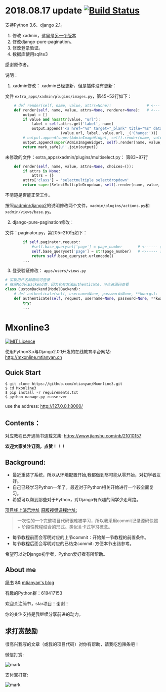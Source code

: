 # 2018.08.17 update [![Build Status](https://travis-ci.org/njuFerret/Mxonline3.svg?branch=master)](https://travis-ci.org/njuFerret/Mxonline3)

支持Python 3.6、django 2.1。

1. 修改 xadmin，这里是[另一个版本](https://github.com/vip68/xadmin_bugfix ) 
2. 修改django-pure-pagination。
3. 修改登录验证。
4. 数据库使用sqlite3

感谢原作者。


说明：

1) xadmin修改：
xadmin已经更新，但是插件没有更新：

文件  `extra_apps/xadmin/plugins/images.py`，第45~52行如下：

```python
    # def render(self, name, value, attrs=None):                # <--- 修改前
    def render(self, name, value, attrs=None, renderer=None):   # <--- 修改后
        output = []
        if value and hasattr(value, "url"):
            label = self.attrs.get('label', name)
            output.append('<a href="%s" target="_blank" title="%s" data-gallery="gallery"><img src="%s" class="field_img"/></a><br/>%s ' %
                         (value.url, label, value.url, _('Change:')))
        # output.append(super(AdminImageWidget, self).render(name, value, attrs))           # <--- 修改前
        output.append(super(AdminImageWidget, self).render(name, value, attrs, renderer))   # <--- 修改后
        return mark_safe(u''.join(output))
```

未修改的文件：extra_apps/xadmin/plugins/multiselect.py：
第83~87行
```python
    def render(self, name, value, attrs=None, choices=()):
        if attrs is None:
            attrs = {}
        attrs['class'] = 'selectmultiple selectdropdown'
        return super(SelectMultipleDropdown, self).render(name, value, attrs, choices)
```
不清楚是否能正常工作。

按照[xadmin/django2]( https://github.com/sshwsfc/xadmin/commit/a9daa73f406b7d6af0d49bba01e932755fae2d65 )的说明修改两个文件，`xadmin/plugins/actions.py`和`xadmin/views/base.py`。


2) django-pure-pagination修改：

文件：paginator.py，第205~210行如下：

```python
        if self.paginator.request:            
            #self.base_queryset['page'] = page_number       # <------ 修改前
            self.base_queryset['page'] = str(page_number)   # <------ 修改后
            return self.base_queryset.urlencode()
        ...
```        

3) 登录验证修改：
`apps/users/views.py`

```python
# 实现用户名邮箱均可登录
# 继承ModelBackend类，因为它有方法authenticate，可点进源码查看
class CustomBackend(ModelBackend):
    # def authenticate(self, username=None, password=None, **kwargs):           # <------ 修改前
    def authenticate(self, request, username=None, password=None, **kwargs):    # <------ 修改后
        try:
        ...
```


# Mxonline3


[![MIT Licence](https://badges.frapsoft.com/os/mit/mit.svg?v=103)](https://opensource.org/licenses/mit-license.php)

使用Python3.x与Django2.0.1开发的在线教育平台网站: http://mxonline.mtianyan.cn

## Quick Start

```
$ git clone https://github.com/mtianyan/Mxonline3.git
$ cd Mxonline3
$ pip install -r requirements.txt
$ python manage.py runserver
```

use the address: http://127.0.0.1:8000/

## Contents：

对应教程已开通简书连载文集: https://www.jianshu.com/nb/21010157

**欢迎大家关注订阅，点赞！！！**

## Background:

- 最近重装了系统，所以从环境配置开始,我都做到尽可能从零开始，对初学者友好。
- 自己已经学习Python一年了，最近对于Python相关开始进行一个较全面复习。
- 希望可以帮到那些对于Python，对Django有兴趣的同学少走弯路。

[项目线上演示地址](http://mxonline.mtianyan.cn)
[原版视频课程地址:](https://coding.imooc.com/learn/list/78.html)

>一次性的一个完整项目代码很难被学习，所以我采用commit记录源码快照 + 阶段性教程结合的形式。类似关卡式学习概念。

- 每节教程前面会写明对应的上节commit：开始某一节教程的前置条件。
- 每节教程后面会写明对应的已结束commit: 方便本节出错参考。

希望可以对Django初学者，Python爱好者有所帮助。

## About me
[简书](https://www.jianshu.com/u/db9a7a0daa1f) && [mtianyan's blog](http://blog.mtianyan.cn/)

有趣的Python群：619417153

欢迎关注简书，star项目！谢谢！

你的关注支持是我继续分享前进的动力。

## 求打赏鼓励

很高兴我写的文章（或我的项目代码）对你有帮助，请我吃包辣条吧！

微信打赏:

![mark](http://myphoto.mtianyan.cn/blog/180302/i52eHgilfD.png?imageslim)

支付宝打赏:

![mark](http://myphoto.mtianyan.cn/blog/180302/gDlBGemI60.jpg?imageslim)
